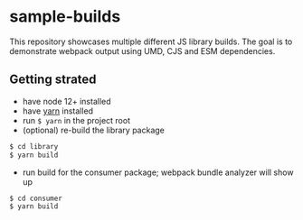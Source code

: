# sample-builds
This repository showcases multiple different JS library builds. The goal is to demonstrate webpack output using UMD, CJS and ESM dependencies. 

## Getting strated
- have node 12+ installed
- have [yarn](https://yarnpkg.com/) installed
- run `$ yarn` in the project root
- (optional) re-build the library package
```bash
$ cd library 
$ yarn build
```
- run build for the consumer package; webpack bundle analyzer will show up
```bash
$ cd consumer 
$ yarn build
```


